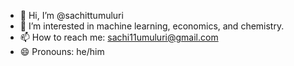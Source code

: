 - 👋 Hi, I’m @sachittumuluri
- 👀 I’m interested in machine learning, economics, and chemistry. 
- 📫 How to reach me: sachi11umuluri@gmail.com
- 😄 Pronouns: he/him
